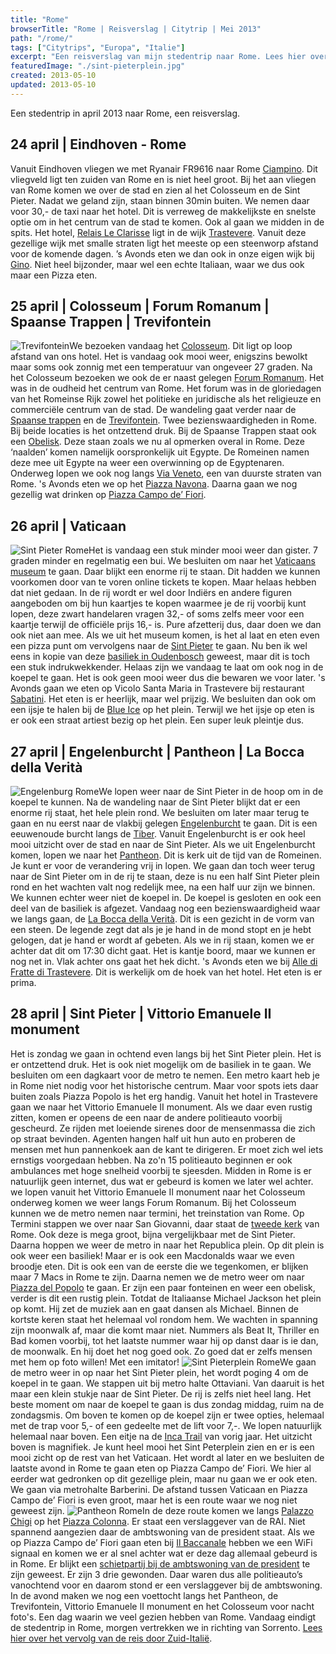```yaml
---
title: "Rome"
browserTitle: "Rome | Reisverslag | Citytrip | Mei 2013"
path: "/rome/"
tags: ["Citytrips", "Europa", "Italie"]
excerpt: "Een reisverslag van mijn stedentrip naar Rome. Lees hier over het de gezellige pleintjes, het Colosseum, Vaticaanstad, Forum Romanum en de Trevifontein."
featuredImage: "./sint-pieterplein.jpg"
created: 2013-05-10
updated: 2013-05-10
---
```


Een stedentrip in april 2013 naar Rome, een reisverslag.

## 24 april | Eindhoven - Rome

Vanuit Eindhoven vliegen we met Ryanair FR9616 naar Rome [Ciampino](https://nl.wikipedia.org/wiki/Luchthaven_Rome_Ciampino "Ciampino"). Dit vliegveld ligt ten zuiden van Rome en is niet heel groot. Bij het aan vliegen van Rome komen we over de stad en zien al het Colosseum en de Sint Pieter. Nadat we geland zijn, staan binnen 30min buiten. We nemen daar voor 30,- de taxi naar het hotel. Dit is verreweg de makkelijkste en snelste optie om in het centrum van de stad te komen. Ook al gaan we midden in de spits. Het hotel, [Relais Le Clarisse](http://www.booking.com/hotel/it/relais-le-clarisse.nl.html?aid=1293335&no_rooms=1&group_adults=1) ligt in de wijk [Trastevere](https://nl.wikipedia.org/wiki/Trastevere "Trastevere"). Vanuit deze gezellige wijk met smalle straten ligt het meeste op een steenworp afstand voor de komende dagen. ’s Avonds eten we dan ook in onze eigen wijk bij [Gino](http://www.tripadvisor.nl/Restaurant_Review-g187791-d802124-Reviews-Gino_in_Trastevere-Rome_Lazio.html "Gino in Trastevere"). Niet heel bijzonder, maar wel een echte Italiaan, waar we dus ook maar een Pizza eten.

## 25 april | Colosseum | Forum Romanum | Spaanse Trappen | Trevifontein

![Trevifontein](./trevifontein.jpg)We bezoeken vandaag het [Colosseum](https://nl.wikipedia.org/wiki/Colosseum "Colosseum"). Dit ligt op loop afstand van ons hotel. Het is vandaag ook mooi weer, enigszins bewolkt maar soms ook zonnig met een temperatuur van ongeveer 27 graden. Na het Colosseum bezoeken we ook de er naast gelegen [Forum Romanum](https://nl.wikipedia.org/wiki/Forum_Romanum "Forum Romanum"). Het was in de oudheid het centrum van Rome. Het forum was in de gloriedagen van het Romeinse Rijk zowel het politieke en juridische als het religieuze en commerciële centrum van de stad. De wandeling gaat verder naar de [Spaanse trappen](https://nl.wikipedia.org/wiki/Spaanse_Trappen "Spaanse trappen") en de [Trevifontein](https://nl.wikipedia.org/wiki/Trevifontein "Trevifontein"). Twee bezienswaardigheden in Rome. Bij beide locaties is het ontzettend druk. Bij de Spaanse Trappen staat ook een [Obelisk](https://nl.wikipedia.org/wiki/Obelisken_van_Rome "Obelisken van Rome"). Deze staan zoals we nu al opmerken overal in Rome. Deze ‘naalden’ komen namelijk oorspronkelijk uit Egypte. De Romeinen namen deze mee uit Egypte na weer een overwinning op de Egyptenaren. Onderweg lopen we ook nog langs [Via Veneto](https://en.wikipedia.org/wiki/Via_Veneto "Via Vittorio Veneto"), een van duurste straten van Rome. 's Avonds eten we op het [Piazza Navona](https://nl.wikipedia.org/wiki/Piazza_Navona "Piazza Navona"). Daarna gaan we nog gezellig wat drinken op [Piazza Campo de’ Fiori](https://nl.wikipedia.org/wiki/Campo_de'_Fiori "Piazza Campo de' Fiori").

## 26 april | Vaticaan

![Sint Pieter Rome](./sint-pieter.jpg)Het is vandaag een stuk minder mooi weer dan gister. 7 graden minder en regelmatig een bui. We besluiten om naar het [Vaticaans museum](https://nl.wikipedia.org/wiki/Vaticaanse_Musea "Vaticaans museum") te gaan. Daar blijkt een enorme rij te staan. Dit hadden we kunnen voorkomen door van te voren online tickets te kopen. Maar helaas hebben dat niet gedaan. In de rij wordt er wel door Indiërs en andere figuren aangeboden om bij hun kaartjes te kopen waarmee je de rij voorbij kunt lopen, deze zwart handelaren vragen 32,- of soms zelfs meer voor een kaartje terwijl de officiële prijs 16,- is. Pure afzetterij dus, daar doen we dan ook niet aan mee. Als we uit het museum komen, is het al laat en eten even een pizza punt om vervolgens naar de [Sint Pieter](https://nl.wikipedia.org/wiki/Sint-Pietersbasiliek "Sint Pieter basiliek") te gaan. Nu ben ik wel eens in kopie van deze [basiliek in Oudenbosch](https://nl.wikipedia.org/wiki/Basiliek_van_de_H.H._Agatha_en_Barbara "basiliek in Oudenbosch") geweest, maar dit is toch een stuk indrukwekkender. Helaas zijn we vandaag te laat om ook nog in de koepel te gaan. Het is ook geen mooi weer dus die bewaren we voor later. 's Avonds gaan we eten op Vicolo Santa Maria in Trastevere bij restaurant [Sabatini](http://www.tripadvisor.nl/Restaurant_Review-g187791-d716392-Reviews-Sabatini-Rome_Lazio.html "Sabatini"). Het eten is er heerlijk, maar wel prijzig. We besluiten dan ook om een ijsje te halen bij de [Blue Ice](http://www.tripadvisor.nl/Restaurant_Review-g187791-d787819-Reviews-Blue_Ice-Rome_Lazio.html "Blue Ice") op het plein. Terwijl we het ijsje op eten is er ook een straat artiest bezig op het plein. Een super leuk pleintje dus.

## 27 april | Engelenburcht | Pantheon | La Bocca della Verità

![Engelenburg Rome](./engelenburg.jpg)We lopen weer naar de Sint Pieter in de hoop om in de koepel te kunnen. Na de wandeling naar de Sint Pieter blijkt dat er een enorme rij staat, het hele plein rond. We besluiten om later maar terug te gaan en nu eerst naar de vlakbij gelegen [Engelenburcht](https://nl.wikipedia.org/wiki/Engelenburcht "Engelenburcht") te gaan. Dit is een eeuwenoude burcht langs de [Tiber](https://nl.wikipedia.org/wiki/Tiber "Tiber"). Vanuit Engelenburcht is er ook heel mooi uitzicht over de stad en naar de Sint Pieter. Als we uit Engelenburcht komen, lopen we naar het [Pantheon](https://nl.wikipedia.org/wiki/Pantheon_(Rome) "Pantheon"). Dit is kerk uit de tijd van de Romeinen. Je kunt er voor de verandering vrij in lopen. We gaan dan toch weer terug naar de Sint Pieter om in de rij te staan, deze is nu een half Sint Pieter plein rond en het wachten valt nog redelijk mee, na een half uur zijn we binnen. We kunnen echter weer niet de koepel in. De koepel is gesloten en ook een deel van de basiliek is afgezet. Vandaag nog een bezienswaardigheid waar we langs gaan, de [La Bocca della Verità](https://nl.wikipedia.org/wiki/La_Bocca_della_Verit%C3%A0 "Mouth of truth"). Dit is een gezicht in de vorm van een steen. De legende zegt dat als je je hand in de mond stopt en je hebt gelogen, dat je hand er wordt af gebeten. Als we in rij staan, komen we er achter dat dit om 17:30 dicht gaat. Het is kantje boord, maar we kunnen er nog net in. Vlak achter ons gaat het hek dicht. 's Avonds eten we bij [Alle di Fratte di Trastevere](http://www.tripadvisor.nl/Restaurant_Review-g187791-d696629-Reviews-Alle_fratte_di_trastevere-Rome_Lazio.html "Alle di Fratte di Trastevere"). Dit is werkelijk om de hoek van het hotel. Het eten is er prima.

## 28 april | Sint Pieter | Vittorio Emanuele II monument

Het is zondag we gaan in ochtend even langs bij het Sint Pieter plein. Het is er ontzettend druk. Het is ook niet mogelijk om de basiliek in te gaan. We besluiten om een dagkaart voor de metro te nemen. Een metro kaart heb je in Rome niet nodig voor het historische centrum. Maar voor spots iets daar buiten zoals Piazza Popolo is het erg handig. Vanuit het hotel in Trastevere gaan we naar het Vittorio Emanuele II monument. Als we daar even rustig zitten, komen er opeens de een naar de andere politieauto voorbij gescheurd. Ze rijden met loeiende sirenes door de mensenmassa die zich op straat bevinden. Agenten hangen half uit hun auto en proberen de mensen met hun pannenkoek aan de kant te dirigeren. Er moet zich wel iets ernstigs voorgedaan hebben. Na zo'n 15 politieauto beginnen er ook ambulances met hoge snelheid voorbij te sjeesden. Midden in Rome is er natuurlijk geen internet, dus wat er gebeurd is komen we later wel achter. we lopen vanuit het Vittorio Emanuele II monument naar het Colosseum onderweg komen we weer langs Forum Romanum. Bij het Colosseum kunnen we de metro nemen naar termini, het treinstation van Rome. Op Termini stappen we over naar San Giovanni, daar staat de [tweede kerk](https://nl.wikipedia.org/wiki/Sint-Jan_van_Lateranen "San Giovanni in Laterano") van Rome. Ook deze is mega groot, bijna vergelijkbaar met de Sint Pieter. Daarna hoppen we weer de metro in naar het Republica plein. Op dit plein is ook weer een basiliek! Maar er is ook een Macdonalds waar we even broodje eten. Dit is ook een van de eerste die we tegenkomen, er blijken maar 7 Macs in Rome te zijn. Daarna nemen we de metro weer om naar [Piazza del Popolo](https://nl.wikipedia.org/wiki/Piazza_del_Popolo "Piazza del Popolo") te gaan. Er zijn een paar fonteinen en weer een obelisk, verder is dit een rustig plein. Totdat de Italiaanse Michael Jackson het plein op komt. Hij zet de muziek aan en gaat dansen als Michael. Binnen de kortste keren staat het helemaal vol rondom hem. We wachten in spanning zijn moonwalk af, maar die komt maar niet. Nummers als Beat It, Thriller en Bad komen voorbij, tot het laatste nummer waar hij op danst daar is ie dan, de moonwalk. En hij doet het nog goed ook. Zo goed dat er zelfs mensen met hem op foto willen! Met een imitator! ![Sint Pieterplein Rome](./sint-pieterplein.jpg)We gaan de metro weer in op naar het Sint Pieter plein, het wordt poging 4 om de koepel in te gaan. We stappen uit bij metro halte Ottaviani. Van daaruit is het maar een klein stukje naar de Sint Pieter. De rij is zelfs niet heel lang. Het beste moment om naar de koepel te gaan is dus zondag middag, ruim na de zondagsmis. Om boven te komen op de koepel zijn er twee opties, helemaal met de trap voor 5,- of een gedeelte met de lift voor 7,-. We lopen natuurlijk helemaal naar boven. Een eitje na de [Inca Trail](./inca-trail "Inca Trail") van vorig jaar. Het uitzicht boven is magnifiek. Je kunt heel mooi het Sint Peterplein zien en er is een mooi zicht op de rest van het Vaticaan. Het wordt al later en we besluiten de laatste avond in Rome te gaan eten op Piazza Campo de’ Fiori. We hier al eerder wat gedronken op dit gezellige plein, maar nu gaan we er ook eten. We gaan via metrohalte Barberini. De afstand tussen Vaticaan en Piazza Campo de’ Fiori is even groot, maar het is een route waar we nog niet geweest zijn. ![Pantheon Rome](./pantheon.jpg)In de deze route komen we langs [Palazzo Chigi](https://en.wikipedia.org/wiki/Palazzo_Chigi "Palazzo Chigi") op het [Piazza Colonna](https://nl.wikipedia.org/wiki/Piazza_Colonna "Piazza Colonna"). Er staat een verslaggever van de RAI. Niet spannend aangezien daar de ambtswoning van de president staat. Als we op Piazza Campo de’ Fiori gaan eten bij [Il Baccanale](http://www.tripadvisor.nl/Restaurant_Review-g187791-d1627378-Reviews-Il_Baccanale_Ristorante-Rome_Lazio.html "Il Baccanale") hebben we een WiFi signaal en komen we er al snel achter wat er deze dag allemaal gebeurd is in Rome. Er blijkt een [schietpartij bij de ambtswoning van de president](http://www.nu.nl/buitenland/3409516/schietpartij-rome-tijdens-beediging-regering-.html "schietpartij bij de ambtswoning van de president") te zijn geweest. Er zijn 3 drie gewonden. Daar waren dus alle politieauto’s vanochtend voor en daarom stond er een verslaggever bij de ambtswoning. In de avond maken we nog een voettocht langs het Pantheon, de Trevifontein, Vittorio Emanuele II monument en het Colosseum voor nacht foto's. Een dag waarin we veel gezien hebben van Rome. Vandaag eindigt de stedentrip in Rome, morgen vertrekken we in richting van Sorrento. [Lees hier over het vervolg van de reis door Zuid-Italië](./zuid-italie "Zuid-Italië").
